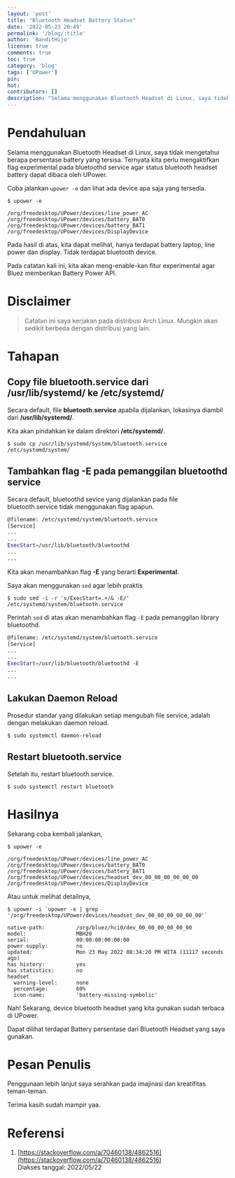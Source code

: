```yaml
---
layout: 'post'
title: "Bluetooth Headset Battery Status"
date: '2022-05-23 20:49'
permalink: '/blog/:title'
author: 'BanditHijo'
license: true
comments: true
toc: true
category: 'blog'
tags: ['UPower']
pin:
hot:
contributors: []
description: "Selama menggunakan Bluetooth Headset di Linux, saya tidak mengetahui berapa persentase battery yang tersisa. Ternyata kita perlu mengaktifkan flag experimental pada bluetoothd service agar status bluetooth headset battery dapat dibaca oleh UPower API"
---
```


# Pendahuluan

Selama menggunakan Bluetooth Headset di Linux, saya tidak mengetahui berapa persentase battery yang tersisa. Ternyata kita perlu mengaktifkan flag experimental pada bluetoothd service agar status bluetooth headset battery dapat dibaca oleh UPower.

Coba jalankan `upower -e` dan lihat ada device apa saja yang tersedia.

```
$ upower -e
```

```
/org/freedesktop/UPower/devices/line_power_AC
/org/freedesktop/UPower/devices/battery_BAT0
/org/freedesktop/UPower/devices/battery_BAT1
/org/freedesktop/UPower/devices/DisplayDevice
```

Pada hasil di atas, kita dapat melihat, hanya terdapat battery laptop, line power dan display. Tidak terdapat bluetooth device.

Pada catatan kali ini, kita akan meng-enable-kan fitur experimental agar Bluez memberikan Battery Power API.

# Disclaimer

> Catatan ini saya kerjakan pada distribusi Arch Linux. Mungkin akan sedikit berbeda dengan distribusi yang lain.

# Tahapan

## Copy file bluetooth.service dari /usr/lib/systemd/ ke /etc/systemd/

Secara default, file **bluetooth.service** apabila dijalankan, lokasinya diambil dari  **/usr/lib/systemd/**.

Kita akan pindahkan ke dalam direktori **/etc/systemd/**.

```
$ sudo cp /usr/lib/systemd/system/bluetooth.service /etc/systemd/system/
```

## Tambahkan flag -E pada pemanggilan bluetoothd service

Secara default, bluetoothd sevice yang dijalankan pada file bluetooth.service tidak menggunakan flag apapun.

```bash
@filename: /etc/systemd/system/bluetooth.service
[Service]
...
...
ExecStart=/usr/lib/bluetooth/bluetoothd
...
...
```

Kita akan menambahkan flag **-E** yang berarti **Experimental**.

Saya akan menggunakan `sed` agar lebih praktis

```
$ sudo sed -i -r 's/ExecStart=.+/& -E/' /etc/systemd/system/bluetooth.service
```

Perintah `sed` di atas akan menambahkan flag `-E` pada pemanggilan library bluetoothd.

```bash
@filename: /etc/systemd/system/bluetooth.service
[Service]
...
...
ExecStart=/usr/lib/bluetooth/bluetoothd -E
...
...
```

## Lakukan Daemon Reload

Prosedur standar yang dilakukan setiap mengubah file service, adalah dengan melakukan daemon reload.

```
$ sudo systemctl daemon-reload
```

## Restart bluetooth.service

Setelah itu, restart bluetooth.service.

```
$ sudo systemctl restart bluetooth
```

# Hasilnya

Sekarang coba kembali jalankan,

```
$ upower -e
```

```
/org/freedesktop/UPower/devices/line_power_AC
/org/freedesktop/UPower/devices/battery_BAT0
/org/freedesktop/UPower/devices/battery_BAT1
/org/freedesktop/UPower/devices/headset_dev_00_00_00_00_00_00
/org/freedesktop/UPower/devices/DisplayDevice
```

Atau untuk melihat detailnya,

```
$ upower -i `upower -e | grep '/org/freedesktop/UPower/devices/headset_dev_00_00_00_00_00_00'`
```

```
native-path:          /org/bluez/hci0/dev_00_00_00_00_00_00
model:                MBH20
serial:               00:00:00:00:00:00
power supply:         no
updated:              Mon 23 May 2022 08:34:20 PM WITA (11117 seconds ago)
has history:          yes
has statistics:       no
headset
  warning-level:      none
  percentage:         60%
  icon-name:          'battery-missing-symbolic'
```

Nah! Sekarang, device bluetooth headset yang kita gunakan sudah terbaca di UPower.

Dapat dilihat terdapat Battery persentase dari Bluetooth Headset yang saya gunakan.

# Pesan Penulis

Penggunaan lebih lanjut saya serahkan pada imajinasi dan kreatifitas teman-teman.

Terima kasih sudah mampir yaa.

# Referensi

1. [https://stackoverflow.com/a/70460138/4862516](https://stackoverflow.com/a/70460138/4862516)
<br>Diakses tanggal: 2022/05/22
